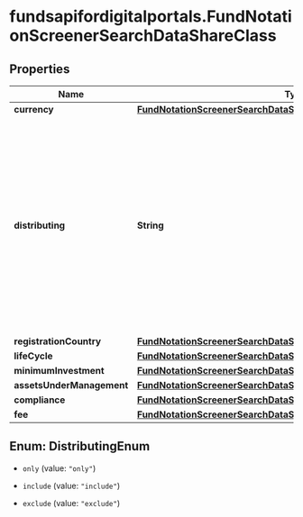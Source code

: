 # fundsapifordigitalportals.FundNotationScreenerSearchDataShareClass

## Properties

Name | Type | Description | Notes
------------ | ------------- | ------------- | -------------
**currency** | [**FundNotationScreenerSearchDataShareClassCurrency**](FundNotationScreenerSearchDataShareClassCurrency.md) |  | [optional] 
**distributing** | **String** | Defines whether or not distributing share classes are included in the result. A share class may distribute (pay out) the earnings to the investors or may reinvest them. | [optional] [default to &#39;include&#39;]
**registrationCountry** | [**FundNotationScreenerSearchDataShareClassRegistrationCountry**](FundNotationScreenerSearchDataShareClassRegistrationCountry.md) |  | [optional] 
**lifeCycle** | [**FundNotationScreenerSearchDataShareClassLifeCycle**](FundNotationScreenerSearchDataShareClassLifeCycle.md) |  | [optional] 
**minimumInvestment** | [**FundNotationScreenerSearchDataShareClassMinimumInvestment**](FundNotationScreenerSearchDataShareClassMinimumInvestment.md) |  | [optional] 
**assetsUnderManagement** | [**FundNotationScreenerSearchDataShareClassAssetsUnderManagement**](FundNotationScreenerSearchDataShareClassAssetsUnderManagement.md) |  | [optional] 
**compliance** | [**FundNotationScreenerSearchDataShareClassCompliance**](FundNotationScreenerSearchDataShareClassCompliance.md) |  | [optional] 
**fee** | [**FundNotationScreenerSearchDataShareClassFee**](FundNotationScreenerSearchDataShareClassFee.md) |  | [optional] 



## Enum: DistributingEnum


* `only` (value: `"only"`)

* `include` (value: `"include"`)

* `exclude` (value: `"exclude"`)




